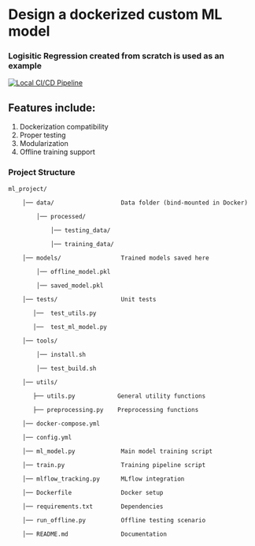 # Design a dockerized custom ML model 
### Logisitic Regression created from scratch is used as an example

[![Local CI/CD Pipeline](https://github.com/sraddhanjali/logistic-regression-scratch-cicd/actions/workflows/pipeline.yml/badge.svg)](https://github.com/sraddhanjali/logistic-regression-scratch-cicd/actions/workflows/pipeline.yml)

## Features include:
1. Dockerization compatibility
2. Proper testing
3. Modularization
4. Offline training support

### Project Structure


    ml_project/

        │── data/                   Data folder (bind-mounted in Docker)
            
            │── processed/
            
                │── testing_data/
                
                │── training_data/

        │── models/                 Trained models saved here
        
            │── offline_model.pkl
            
            │── saved_model.pkl

        │── tests/                  Unit tests

           │──  test_utils.py       

           │──  test_ml_model.py 

        │── tools/
        
            │── install.sh
            
            │── test_build.sh

        │── utils/                  

           ├── utils.py            General utility functions

           ├── preprocessing.py    Preprocessing functions
        
        │── docker-compose.yml

        │── config.yml

        │── ml_model.py             Main model training script

        │── train.py                Training pipeline script

        │── mlflow_tracking.py      MLflow integration

        │── Dockerfile              Docker setup

        │── requirements.txt        Dependencies

        │── run_offline.py          Offline testing scenario

        │── README.md               Documentation


